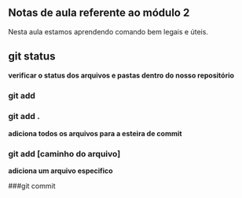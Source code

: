 ## Notas de aula referente ao módulo 2

Nesta aula estamos aprendendo comando bem legais e úteis.


## git status
**verificar o status dos arquivos e pastas dentro do nosso repositório**


### git add 

### git add .

**adiciona todos os arquivos para a esteira  de commit**

### git add    [caminho do arquivo]

**adiciona um arquivo especifico**


###git commit